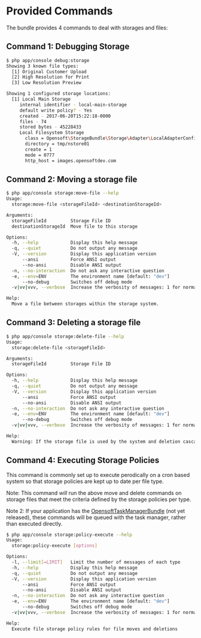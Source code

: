 Provided Commands
=================

The bundle provides 4 commands to deal with storages and files:

Command 1: Debugging Storage
----------------------------

```bash
$ php app/console debug:storage
Showing 3 known file types:
  [1] Original Customer Upload
  [2] High Resolution for Print
  [3] Low Resolution Preview

Showing 1 configured storage locations:
  [1] Local Main Storage
     internal identifier - local-main-storage
     default write policy? - Yes
     created - 2017-06-20T15:22:18-0000
     files - 74
     stored bytes - 45228433
     Local Filesystem Storage
       class = Opensoft\StorageBundle\Storage\Adapter\LocalAdapterConfiguration
       directory = tmp/nstore01
       create = 1
       mode = 0777
       http_host = images.opensoftdev.com
```

Command 2:  Moving a storage file
---------------------------------

```bash
$ php app/console storage:move-file --help
Usage:
  storage:move-file <storageFileId> <destinationStorageId>

Arguments:
  storageFileId         Storage File ID
  destinationStorageId  Move file to this storage

Options:
  -h, --help            Display this help message
  -q, --quiet           Do not output any message
  -V, --version         Display this application version
      --ansi            Force ANSI output
      --no-ansi         Disable ANSI output
  -n, --no-interaction  Do not ask any interactive question
  -e, --env=ENV         The environment name [default: "dev"]
      --no-debug        Switches off debug mode
  -v|vv|vvv, --verbose  Increase the verbosity of messages: 1 for normal output, 2 for more verbose output and 3 for debug

Help:
  Move a file between storages within the storage system.
```

Command 3:  Deleting a storage file
-----------------------------------

```bash
$ php app/console storage:delete-file --help
Usage:
  storage:delete-file <storageFileId>

Arguments:
  storageFileId         Storage File ID

Options:
  -h, --help            Display this help message
  -q, --quiet           Do not output any message
  -V, --version         Display this application version
      --ansi            Force ANSI output
      --no-ansi         Disable ANSI output
  -n, --no-interaction  Do not ask any interactive question
  -e, --env=ENV         The environment name [default: "dev"]
      --no-debug        Switches off debug mode
  -v|vv|vvv, --verbose  Increase the verbosity of messages: 1 for normal output, 2 for more verbose output and 3 for debug

Help:
  Warning: If the storage file is used by the system and deletion cascade behavior is not defined for this storage file, you will not be able to delete it.

```

Command 4:  Executing Storage Policies
--------------------------------------

This command is commonly set up to execute perodically on a cron based system so that storage policies are kept up to date per file type.

Note:  This command _will_ run the above move and delete commands on storage files that meet the criteria defined by the storage
policies per type.

Note 2:  If your application has the [OpensoftTaskManagerBundle]() (not yet released), these commands will be queued with
the task manager, rather than executed directly.

```bash
$ php app/console storage:policy-execute --help
Usage:
  storage:policy-execute [options]

Options:
  -l, --limit[=LIMIT]   Limit the number of messages of each type
  -h, --help            Display this help message
  -q, --quiet           Do not output any message
  -V, --version         Display this application version
      --ansi            Force ANSI output
      --no-ansi         Disable ANSI output
  -n, --no-interaction  Do not ask any interactive question
  -e, --env=ENV         The environment name [default: "dev"]
      --no-debug        Switches off debug mode
  -v|vv|vvv, --verbose  Increase the verbosity of messages: 1 for normal output, 2 for more verbose output and 3 for debug

Help:
  Execute file storage policy rules for file moves and deletions

```
